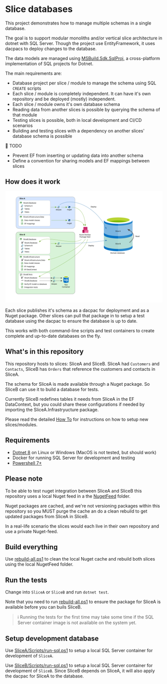 # Slice databases

This project demonstrates how to manage multiple schemas in a single database.

The goal is to support modular monoliths and/or vertical slice architecture in dotnet with SQL Server.
Though the project use EntityFramework, it uses dacpacs to deploy changes to the database.

The data models are managed using [MSBuild.Sdk.SqlProj](https://github.com/rr-wfm/MSBuild.Sdk.SqlProj), a cross-platform implementation of SQL projects for Dotnet.

The main requirements are:

* Database project per slice / module to manage the schema using SQL `CREATE` scripts
* Each slice / module is completely independent. It can have it's own repository and be deployed (mostly) independent.
* Each slice / module owns it's own database schema
* Reading data from another slices is possible by querying the schema of that module
* Testing slices is possible, both in local development and CI/CD scenarios
* Building and testing slices with a dependency on another slices' database schema is possible

🚨 TODO
* Prevent EF from inserting or updating data into another schema
* Define a convention for sharing models and EF mappings between slices

## How does it work

![Domain database with slices.export.svg](./Docs/Domain%20database%20with%20slices.svg)

Each slice publishes it's schema as a dacpac for deployment and as a Nuget package. Other slices can pull that package in to setup a test database using the dacpac to ensure the database is up to date.

This works with both command-line scripts and test containers to create complete and up-to-date databases on the fly.

## What's in this repository

This repository hosts to slices: SliceA and SliceB. SliceA had `Customers` and `Contacts`, SliceB has `Orders` that reference the customers and contacts in SliceA.

The schema for SliceA is made available through a Nuget package. So SliceB can use it to build a database for tests. 

Currently SliceB redefines tables it needs from SliceA in the EF DataContext, but you could share these configurations if needed by importing the SliceA.Infrastryucture package.

Please read the detailed [How To](Docs/HOWTO.md) for instructions on how to setup new slices/modules.

## Requirements
* [Dotnet 8](https://dotnet.microsoft.com/en-us/download/dotnet/8.0) on Linux or Windows (MacOS is not tested, but should work)
* Docker for running SQL Server for development and testing
* [Powershell 7+](https://learn.microsoft.com/en-us/powershell/scripting/install/installing-powershell)

## Please note
To be able to test nuget integration between SliceA and SliceB this repository uses a local Nuget feed in a the [NugetFeed](./NugetFeed/) folder.

Nuget packages are cached, and we're not versioning packages within this repository so you MUST purge the cache an do a clean rebuild to get updated packages from SliceA in SliceB.

In a real-life scenario the slices would each live in their own repository and use a private Nuget-feed.

## Build everything

Use [rebuild-all.ps1](rebuild-all.ps1) to clean the local Nuget cache and rebuild both slices using the local NugetFeed folder.

## Run the tests

Change into `SliceA` or `SliceB` and run `dotnet test`.

Note that you need to run [rebuild-all.ps1](rebuild-all.ps1) to ensure the package for SliceA is available before you can buils SliceB.

> ℹ️ Running the tests for the first time may take some time if the SQL Server container image is not available on the system yet.

## Setup development database

Use [SliceA/Scripts/run-sql.ps1](./SliceA/Scripts/run-sql.ps1) to setup a local SQL Server container for development of `SliceA`.

Use [SliceB/Scripts/run-sql.ps1](./SliceA/Scripts/run-sql.ps1) to setup a local SQL Server container for development of `SliceB`. Since SliceB depends on SliceA, it will also apply the dacpac for SliceA to the database.